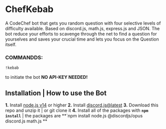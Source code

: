 # ChefKebab
A CodeChef bot that gets you random question with four selective levels of difficulty available. Based on discord.js, math.js, express.js and JSON.
The bot reduce your efforts to scavenge through the net to find a question for yourselves and saves your crucial time and lets you focus on the Question itself.

### COMMANDDS:
```
!kebab
```
to initiate the bot
**NO API-KEY NEEDED!**

## Installation | How to use the Bot
 **1.** Install [node.js v14](https://nodejs.org/api/cli.html#cli_unhandled_rejections_mode) or higher
 **2.** Install [discord.js@latest](https://discord.js.org/#/) 
 **3.** Download this repo and unzip it    |    or git clone it
 **4.** Install all of the packages with **`npm install`**     |  the packages are   **`npm install node.js @discordjs/opus discord.js math.js **
